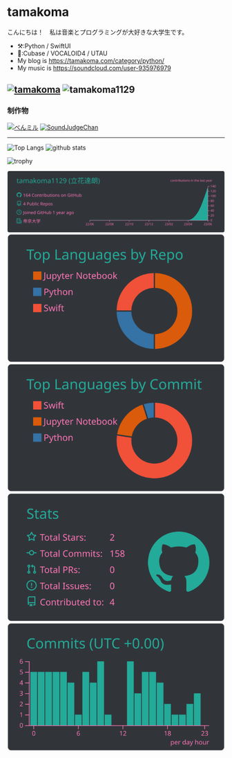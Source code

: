 tamakoma
=====
こんにちは！　私は音楽とプログラミングが大好きな大学生です。
-   ⚒️:Python / SwiftUI
-   🎹:Cubase / VOCALOID4 / UTAU
-   My blog is https://tamakoma.com/category/python/
-   My music is https://soundcloud.com/user-935976979

[![tamakoma](https://img.shields.io/endpoint?url=https%3A%2F%2Fatcoder-badges.now.sh%2Fapi%2Fatcoder%2Fjson%2Ftamakoma)](https://atcoder.jp/users/tamakoma) <!-- Atcoder -->
<img src="https://komarev.com/ghpvc/?username=tamakoma1129&label=Profile%20views&color=0e75b6&style=flat" alt="tamakoma1129" /> </p> <!-- アクセス数　-->
-----

### 制作物
[![べんミル](https://github-readme-stats.vercel.app/api/pin/?username=tamakoma1129&repo=BenMiru-App)](https://github.com/tamakoma1129/BenMiru-App)
[![SoundJudgeChan](https://github-readme-stats.vercel.app/api/pin/?username=tamakoma1129&repo=SoundJudgeChan)](https://github.com/tamakoma1129/SoundJudgeChan)

-----
<p align="left"> 
  <img alt="Top Langs" height="150px" src="https://github-readme-stats.vercel.app/api/top-langs/?username=tamakoma1129&layout=compact&theme=panda&show_icons=true" />
  <img alt="github stats" height="150px" src="https://github-readme-stats.vercel.app/api?username=tamakoma1129&layout=compact&theme=panda&show_icons=true" />
</p>

![trophy](https://github-profile-trophy.vercel.app/?username=tamakoma1129&theme=dracula&column=7
)

<!-- ここはGitHub Actionsで自動化しないと更新されないらしいよ -->
![](https://raw.githubusercontent.com/tamakoma1129/tamakoma1129/main/profile-summary-card-output/panda/0-profile-details.svg)
![](https://raw.githubusercontent.com/tamakoma1129/tamakoma1129/main/profile-summary-card-output/panda/1-repos-per-language.svg)
![](https://raw.githubusercontent.com/tamakoma1129/tamakoma1129/main/profile-summary-card-output/panda/2-most-commit-language.svg)
![](https://raw.githubusercontent.com/tamakoma1129/tamakoma1129/main/profile-summary-card-output/panda/3-stats.svg)
![](https://raw.githubusercontent.com/tamakoma1129/tamakoma1129/main/profile-summary-card-output/panda/4-productive-time.svg)




